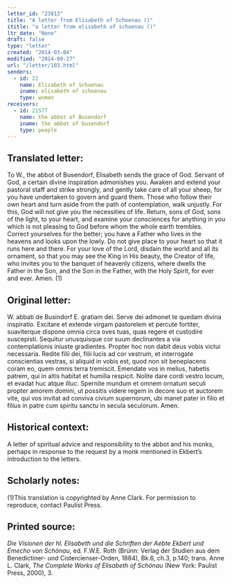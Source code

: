 ```yaml
---
letter_id: "23813"
title: "A letter from Elisabeth of Schoenau ()"
ititle: "a letter from elisabeth of schoenau ()"
ltr_date: "None"
draft: false
type: "letter"
created: "2014-03-04"
modified: "2014-09-27"
url: "/letter/103.html"
senders:
  - id: 22
    name: Elisabeth of Schoenau
    iname: elisabeth of schoenau
    type: woman
receivers:
  - id: 21577
    name: the abbot of Busendorf
    iname: the abbot of busendorf
    type: people
---
```

<h2> Translated letter:</h2>To W., the abbot of Busendorf, Elisabeth sends the grace of God.
Servant of God, a certain divine inspiration admonishes you.  Awaken and extend your pastoral staff and strike strongly, and gently take care of all your sheep, for you have undertaken to govern and guard them.  Those who follow their own heart and turn aside from the path of contemplation, walk unjustly.  For this, God will not give you the necessities of life.  Return, sons of God, sons of the light, to your heart, and examine your consciences for anything in you which is not pleasing to God before whom the whole earth trembles.  Correct yourselves for the better; you have a Father who lives in the heavens and looks upon the lowly.  Do not give place to your heart so that it runs here and there.  For your love of the Lord, disdain the world and all its ornament, so that you may see the King in His beauty, the Creator of life, who invites you to the banquet of heavenly citizens, where dwells the Father in the Son, and the Son in the Father, with the Holy Spirit, for ever and ever.  Amen. (1)
<h2 class="mt-4"> Original letter:</h2>W. abbati de Busindorf E. gratiam dei.  Serve dei admonet te quedam divina inspiratio.  Excitare et extende virgam pastorelem et percute fortiter, suaviterque dispone omnia circa oves tuas, quas regere et custodire suscepisti.  Sequitur unusquisque cor suum declinantes a via contemplationis iniuste gradientes.  Propter hoc non dabit deus vobis victui necessaria.  Redite filii dei, filii lucis ad cor vestrum, et interrogate conscientias vestras, si aliquid in vobis est, quod non sit beneplacens coram eo, quem omnis terra tremiscit.  Emendate vos in melius, habetis patrem, qui in altis habitat et humilia respicit.  Nolite dare cordi vestro locum, et evadat huc atque illuc.  Spernite mundum et omnem ornatum seculi propter amorem domini, ut possitis videre regem in decore suo et auctorem vite, qui vos invitat ad conviva civium supernorum, ubi manet pater in filio et filius in patre cum spiritu sanctu in secula seculorum.  Amen.
<h2 class="mt-4"> Historical context:</h2>A letter of spiritual advice and responsibility to the abbot and his monks, perhaps in response to the request by a monk mentioned in Ekbert’s introduction to the letters.
<h2 class="mt-4"> Scholarly notes:</h2>(1)This translation is copyrighted by Anne Clark.  For permission to reproduce, contact Paulist Press.
<h2 class="mt-4"> Printed source:</h2><p><em>Die Visionen der hl. Elisabeth und die Schriften der Aebte Ekbert und Emecho von Schönau</em>, ed. F.W.E. Roth (Brünn: Verlag der Studien aus dem Benedictiner- und Cistercienser-Orden, 1884), Bk.6, ch.3, p.140; trans. Anne L. Clark, <em>The Complete Works of Elisabeth of Schönau</em> (New York: Paulist Press, 2000), 3.</p>